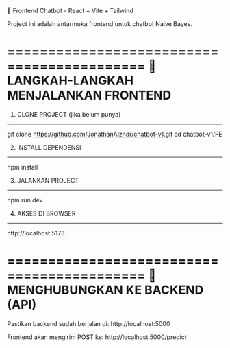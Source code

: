 🧠 Frontend Chatbot - React + Vite + Tailwind

Project ini adalah antarmuka frontend untuk chatbot Naive Bayes.

===========================================
🔧 LANGKAH-LANGKAH MENJALANKAN FRONTEND
===========================================

1. CLONE PROJECT (jika belum punya)
------------------------------------
git clone https://github.com/JonathanAlzndr/chatbot-v1.git
cd chatbot-v1/FE

2. INSTALL DEPENDENSI
-----------------------
npm install

3. JALANKAN PROJECT
-----------------------
npm run dev

4. AKSES DI BROWSER
---------------------
http://localhost:5173


===========================================
🔌 MENGHUBUNGKAN KE BACKEND (API)
===========================================

Pastikan backend  sudah berjalan di:
http://localhost:5000

Frontend akan mengirim POST ke:
http://localhost:5000/predict




 
